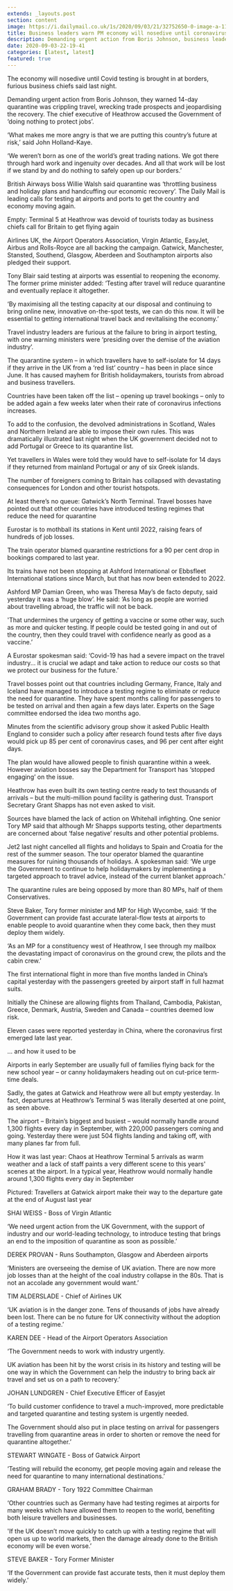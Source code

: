 ```yaml
---
extends: _layouts.post
section: content
image: https://i.dailymail.co.uk/1s/2020/09/03/21/32752650-0-image-a-113_1599166189007.jpg 
title: Business leaders warn PM economy will nosedive until coronavirus testing is brought in at borders 
description: Demanding urgent action from Boris Johnson, business leaders have warned that the 14-day quarantine is crippling travel, wrecking trade prospects and jeopardising economic recovery. 
date: 2020-09-03-22-19-41 
categories: [latest, latest] 
featured: true 
--- 
```

The economy will nosedive until Covid testing is brought in at borders, furious business chiefs said last night.

Demanding urgent action from Boris Johnson, they warned 14-day quarantine was crippling travel, wrecking trade prospects and jeopardising the recovery. The chief executive of Heathrow accused the Government of ‘doing nothing to protect jobs’.

‘What makes me more angry is that we are putting this country’s future at risk,’ said John Holland-Kaye.

‘We weren’t born as one of the world’s great trading nations. We got there through hard work and ingenuity over decades. And all that work will be lost if we stand by and do nothing to safely open up our borders.’

British Airways boss Willie Walsh said quarantine was ‘throttling business and holiday plans and handcuffing our economic recovery’. The Daily Mail is leading calls for testing at airports and ports to get the country and economy moving again.

Empty: Terminal 5 at Heathrow was devoid of tourists today as business chiefs call for Britain to get flying again

Airlines UK, the Airport Operators Association, Virgin Atlantic, EasyJet, Airbus and Rolls-Royce are all backing the campaign. Gatwick, Manchester, Stansted, Southend, Glasgow, Aberdeen and Southampton airports also pledged their support.

Tony Blair said testing at airports was essential to reopening the economy. The former prime minister added: ‘Testing after travel will reduce quarantine and eventually replace it altogether.

‘By maximising all the testing capacity at our disposal and continuing to bring online new, innovative on-the-spot tests, we can do this now. It will be essential to getting international travel back and revitalising the economy.’

Travel industry leaders are furious at the failure to bring in airport testing, with one warning ministers were ‘presiding over the demise of the aviation industry’.

The quarantine system – in which travellers have to self-isolate for 14 days if they arrive in the UK from a ‘red list’ country – has been in place since June. It has caused mayhem for British holidaymakers, tourists from abroad and business travellers.

Countries have been taken off the list – opening up travel bookings – only to be added again a few weeks later when their rate of coronavirus infections increases.

To add to the confusion, the devolved administrations in Scotland, Wales and Northern Ireland are able to impose their own rules. This was dramatically illustrated last night when the UK government decided not to add Portugal or Greece to its quarantine list.

Yet travellers in Wales were told they would have to self-isolate for 14 days if they returned from mainland Portugal or any of six Greek islands.

The number of foreigners coming to Britain has collapsed with devastating consequences for London and other tourist hotspots.

At least there’s no queue: Gatwick’s North Terminal. Travel bosses have pointed out that other countries have introduced testing regimes that reduce the need for quarantine

Eurostar is to mothball its stations in Kent until 2022, raising fears of hundreds of job losses.

The train operator blamed quarantine restrictions for a 90 per cent drop in bookings compared to last year.

Its trains have not been stopping at Ashford International or Ebbsfleet International stations since March, but that has now been extended to 2022.

Ashford MP Damian Green, who was Theresa May’s de facto deputy, said yesterday it was a ‘huge blow’. He said: ‘As long as people are worried about travelling abroad, the traffic will not be back. 

'That undermines the urgency of getting a vaccine or some other way, such as more and quicker testing. If people could be tested going in and out of the country, then they could travel with confidence nearly as good as a vaccine.’

A Eurostar spokesman said: ‘Covid-19 has had a severe impact on the travel industry... it is crucial we adapt and take action to reduce our costs so that we protect our business for the future.’

Travel bosses point out that countries including Germany, France, Italy and Iceland have managed to introduce a testing regime to eliminate or reduce the need for quarantine. They have spent months calling for passengers to be tested on arrival and then again a few days later. Experts on the Sage committee endorsed the idea two months ago.

Minutes from the scientific advisory group show it asked Public Health England to consider such a policy after research found tests after five days would pick up 85 per cent of coronavirus cases, and 96 per cent after eight days.

The plan would have allowed people to finish quarantine within a week. However aviation bosses say the Department for Transport has ‘stopped engaging’ on the issue.

Heathrow has even built its own testing centre ready to test thousands of arrivals – but the multi-million pound facility is gathering dust. Transport Secretary Grant Shapps has not even asked to visit.

Sources have blamed the lack of action on Whitehall infighting. One senior Tory MP said that although Mr Shapps supports testing, other departments are concerned about ‘false negative’ results and other potential problems.

Jet2 last night cancelled all flights and holidays to Spain and Croatia for the rest of the summer season. The tour operator blamed the quarantine measures for ruining thousands of holidays. A spokesman said: ‘We urge the Government to continue to help holidaymakers by implementing a targeted approach to travel advice, instead of the current blanket approach.’

The quarantine rules are being opposed by more than 80 MPs, half of them Conservatives.

Steve Baker, Tory former minister and MP for High Wycombe, said: ‘If the Government can provide fast accurate lateral-flow tests at airports to enable people to avoid quarantine when they come back, then they must deploy them widely.

‘As an MP for a constituency west of Heathrow, I see through my mailbox the devastating impact of coronavirus on the ground crew, the pilots and the cabin crew.’

The first international flight in more than five months landed in China’s capital yesterday with the passengers greeted by airport staff in full hazmat suits.

Initially the Chinese are allowing flights from Thailand, Cambodia, Pakistan, Greece, Denmark, Austria, Sweden and Canada – countries deemed low risk.

Eleven cases were reported yesterday in China, where the coronavirus first emerged late last year.

... and how it used to be 

Airports in early September are usually full of families flying back for the new school year – or canny holidaymakers heading out on cut-price term-time deals.

Sadly, the gates at Gatwick and Heathrow were all but empty yesterday. In fact, departures at Heathrow’s Terminal 5 was literally deserted at one point, as seen above.

The airport – Britain’s biggest and busiest – would normally handle around 1,300 flights every day in September, with 220,000 passengers coming and going. Yesterday there were just 504 flights landing and taking off, with many planes far from full. 

How it was last year: Chaos at Heathrow Terminal 5 arrivals as warm weather and a lack of staff paints a very different scene to this years' scenes at the airport. In a typical year, Heathrow would normally handle around 1,300 flights every day in September

Pictured: Travellers at Gatwick airport make their way to the departure gate at the end of August last year

SHAI WEISS - Boss of Virgin Atlantic

‘We need urgent action from the UK Government, with the support of industry and our world-leading technology, to introduce testing that brings an end to the imposition of quarantine as soon as possible.’

DEREK PROVAN - Runs Southampton, Glasgow and Aberdeen airports

‘Ministers are overseeing the demise of UK aviation. There are now more job losses than at the height of the coal industry collapse in the 80s. That is not an accolade any government would want.’

TIM ALDERSLADE - Chief of Airlines UK

‘UK aviation is in the danger zone. Tens of thousands of jobs have already been lost. There can be no future for UK connectivity without the adoption of a testing regime.’

KAREN DEE - Head of the Airport Operators Association

‘The Government needs to work with industry urgently.

UK aviation has been hit by the worst crisis in its history and testing will be one way in which the Government can help the industry to bring back air travel and set us on a path to recovery.’

JOHAN LUNDGREN - Chief Executive Efficer of Easyjet

‘To build customer confidence to travel a much-improved, more predictable and targeted quarantine and testing system is urgently needed.

The Government should also put in place testing on arrival for passengers travelling from quarantine areas in order to shorten or remove the need for quarantine altogether.’

STEWART WINGATE - Boss of Gatwick Airport

‘Testing will rebuild the economy, get people moving again and release the need for quarantine to many international destinations.’

GRAHAM BRADY - Tory 1922 Committee Chairman

‘Other countries such as Germany have had testing regimes at airports for many weeks which have allowed them to reopen to the world, benefiting both leisure travellers and businesses.

'If the UK doesn’t move quickly to catch up with a testing regime that will open us up to world markets, then the damage already done to the British economy will be even worse.’

STEVE BAKER - Tory Former Minister

‘If the Government can provide fast accurate tests, then it must deploy them widely.’ 

